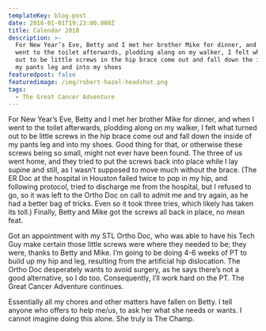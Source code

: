```yaml
---
templateKey: blog-post
date: 2018-01-01T19:23:00.000Z
title: Calendar 2018
description: >-
  For New Year’s Eve, Betty and I met her brother Mike for dinner, and when I
  went to the toilet afterwards, plodding along on my walker, I felt what turned
  out to be little screws in the hip brace come out and fall down the inside of
  my pants leg and into my shoes
featuredpost: false
featuredimage: /img/robert-hazel-headshot.png
tags:
  - The Great Cancer Adventure
---
```

For New Year’s Eve, Betty and I met her brother Mike for dinner, and when I went to the toilet afterwards, plodding along on my walker, I felt what turned out to be little screws in the hip brace come out and fall down the inside of my pants leg and into my shoes. Good thing for that, or otherwise these screws being so small, might not ever have been found. The three of us went home, and they tried to put the screws back into place while I lay supine and still, as I wasn’t supposed to move much without the brace. (The ER Doc at the hospital in Houston failed twice to pop in my hip, and following protocol, tried to discharge me from the hospital, but I refused to go, so it was left to the Ortho Doc on call to admit me and try again, as he had a better bag of tricks. Even so it took three tries, which likely has taken its toll.) Finally, Betty and Mike got the screws all back in place, no mean feat.

Got an appointment with my STL Ortho Doc, who was able to have his Tech Guy make certain those little screws were where they needed to be; they were, thanks to Betty and Mike. I’m going to be doing 4-6 weeks of PT to build up my hip and leg, resulting from the artificial hip dislocation. The Ortho Doc desperately wants to avoid surgery, as he says there’s not a good alternative, so I do too. Consequently, I’ll work hard on the PT. The Great Cancer Adventure continues.

Essentially all my chores and other matters have fallen on Betty. I tell anyone who offers to help me/us, to ask her what she needs or wants. I cannot imagine doing this alone. She truly is The Champ.
